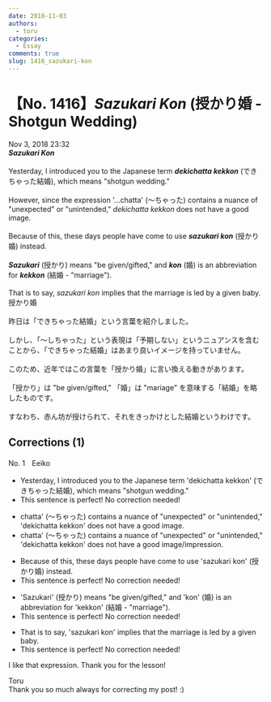 ```yaml
---
date: 2018-11-03
authors:
  - toru
categories:
  - Essay
comments: true
slug: 1416_sazukari-kon
---
```


# 【No. 1416】<strong><em>Sazukari Kon</strong></em> (授かり婚 - Shotgun Wedding)
<div class="date">Nov 3, 2018 23:32</div>
<div id="post"><div id="body_show_ori">
<strong><em>Sazukari Kon</strong></em><br/><br/>Yesterday, I introduced you to the Japanese term <strong><em>dekichatta kekkon</em></strong> (できちゃった結婚), which means "shotgun wedding."<br/><br/>However, since the expression '...chatta' (～ちゃった) contains a nuance of "unexpected" or "unintended," <em>dekichatta kekkon</em> does not have a good image.<br/><br/>Because of this, these days people have come to use <strong><em>sazukari kon</em></strong> (授かり婚) instead.<br/><br/><strong><em>Sazukari</em></strong> (授かり) means "be given/gifted," and <strong><em>kon</em></strong> (婚) is an abbreviation for <strong><em>kekkon</em></strong> (結婚 - "marriage").<br/><br/>That is to say, <em>sazukari kon</em> implies that the marriage is led by a given baby.
</div></div>

<!-- more -->

<div id="post_ja"><div id="body_show_mo">
授かり婚<br/><br/>昨日は「できちゃった結婚」という言葉を紹介しました。<br/><br/>しかし、「～しちゃった」という表現は「予期しない」というニュアンスを含むことから、「できちゃった結婚」はあまり良いイメージを持っていません。<br/><br/>このため、近年ではこの言葉を「授かり婚」に言い換える動きがあります。<br/><br/>「授かり」は "be given/gifted," 「婚」は "mariage" を意味する「結婚」を略したものです。<br/><br/>すなわち、赤ん坊が授けられて、それをきっかけとした結婚というわけです。
</div></div>

## Corrections (1)
<div id="block"><div class="first_name"> No. 1　<span class="just_name">Eeiko</span></div><div id="block2">
<ul class="correction_field">
<li class="incorrect">Yesterday, I introduced you to the Japanese term 'dekichatta kekkon' (できちゃった結婚), which means "shotgun wedding."</li>
<li class="corrected perfect">This sentence is perfect! No correction needed!</li>
</ul>
<ul class="correction_field">
<li class="incorrect">chatta' (～ちゃった) contains a nuance of "unexpected" or "unintended," 'dekichatta kekkon' does not have a good image.</li>
<li class="corrected correct">
chatta' (～ちゃった) contains a nuance of "unexpected" or "unintended," 'dekichatta kekkon' does not have a good image/impression.
</li>
</ul>
<ul class="correction_field">
<li class="incorrect">Because of this, these days people have come to use 'sazukari kon' (授かり婚) instead.</li>
<li class="corrected perfect">This sentence is perfect! No correction needed!</li>
</ul>
<ul class="correction_field">
<li class="incorrect">'Sazukari' (授かり) means "be given/gifted," and 'kon' (婚) is an abbreviation for 'kekkon' (結婚 - "marriage").</li>
<li class="corrected perfect">This sentence is perfect! No correction needed!</li>
</ul>
<ul class="correction_field">
<li class="incorrect">That is to say, 'sazukari kon' implies that the marriage is led by a given baby.</li>
<li class="corrected perfect">This sentence is perfect! No correction needed!</li>
</ul>
<p class="comment_small">
 I like that expression. Thank you for the lesson!
</p>

</div><div class="name"><span class="just_name">Toru</span><br>
Thank you so much always for correcting my post! :)
</div>
</div>
